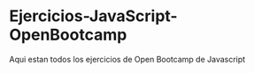 # Ejercicios-JavaScript-OpenBootcamp
Aqui estan todos los ejercicios de Open Bootcamp de Javascript 
